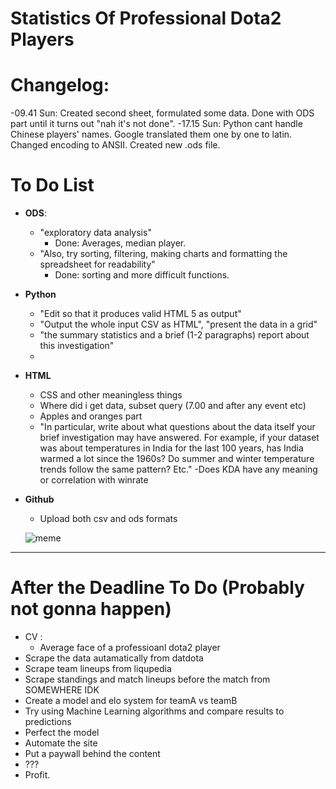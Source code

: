 Statistics Of Professional Dota2 Players 
========================
Changelog:
=========
-09.41 Sun: Created second sheet, formulated some data. Done with ODS part until it turns out "nah it's not done".
-17.15 Sun: Python cant handle Chinese players' names. Google translated them one by one to latin. Changed encoding to ANSII. Created new .ods file.


To Do List
=========
- **ODS**:
  - "exploratory data analysis"
    - Done: Averages, median player. 
  - "Also, try sorting, filtering, making charts and formatting the spreadsheet for readability"
    - Done: sorting and more difficult functions.
  
- **Python**
  - "Edit so that it produces valid HTML 5 as output"
  - "Output the whole input CSV as HTML",  "present the data in a grid"
  - "the summary statistics and a brief (1-2 paragraphs) report about this investigation"
  - 
  
- **HTML**
  - CSS and other meaningless things
  - Where did i get data, subset query (7.00 and after any event etc)
  - Apples and oranges part
  - "In particular, write about what questions about the data itself your brief investigation may have answered. For
example, if your dataset was about temperatures in India for the last 100 years, has India warmed a lot since the
1960s? Do summer and winter temperature trends follow the same pattern? Etc."
    -Does KDA have any meaning or correlation with winrate
	
- **Github**
  - Upload both csv and ods formats
  
  ![meme](https://github.com/ituis17/a2-pikrua/blob/master/readme/not.jpg "meme")
------
After the Deadline To Do (Probably not gonna happen)
=========
- CV :
  - Average face of a professioanl dota2 player
- Scrape the data autamatically from datdota
- Scrape team lineups from liqupedia
- Scrape standings and match lineups before the match from SOMEWHERE IDK
- Create a model and elo system for teamA vs teamB
- Try using Machine Learning algorithms and compare results to predictions
- Perfect the model
- Automate the site
- Put a paywall behind the content
- ???
- Profit.
